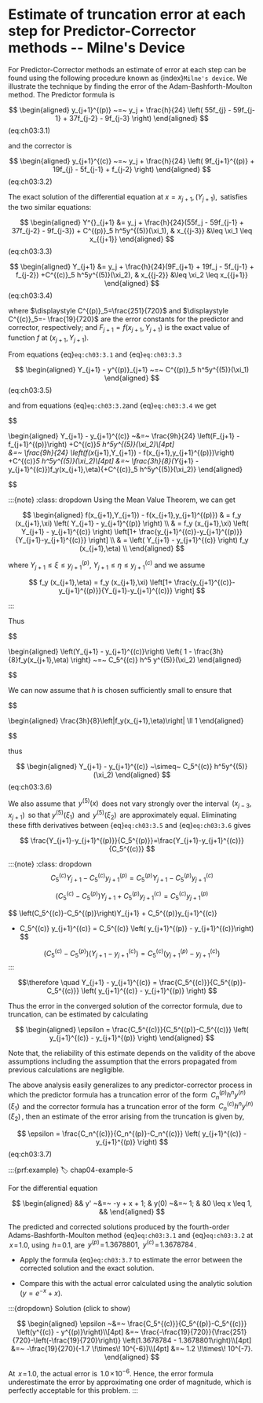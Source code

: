 # Estimate of truncation error at each step for Predictor-Corrector methods -- Milne's Device

For Predictor-Corrector methods an estimate of error at each step can be
found using the following procedure known as {index}`Milne's device`. We
illustrate the technique by finding the error of the
Adam-Bashforth-Moulton method. The Predictor formula is


$$
\begin{aligned}
    y_{j+1}^{(p)} ~=~ y_j + \frac{h}{24} \left(
        55f_{j} - 59f_{j-1} + 37f_{j-2} - 9f_{j-3}
    \right)
\end{aligned}
$$(eq:ch03:3.1)

 and the corrector is 

$$
\begin{aligned}
    y_{j+1}^{(c)} ~=~ y_j + \frac{h}{24} \left(
        9f_{j+1}^{(p)} + 19f_{j} - 5f_{j-1} + f_{j-2}
    \right)    
\end{aligned}
$$(eq:ch03:3.2)

 The exact solution of the differential equation at
$x = x_{j+1},\, (Y_{j+1}),\,$ satisfies the two similar equations:


$$
\begin{aligned}
    Y^{}_{j+1} &= y_j
    + \frac{h}{24}(55f_j - 59f_{j-1} + 37f_{j-2} - 9f_{j-3})
    + C^{(p)}_5 h^5y^{(5)}(\xi_1), & x_{{j-3}} &\leq \xi_1 \leq x_{{j+1}}
\end{aligned}
$$(eq:ch03:3.3)

$$
\begin{aligned}
    Y_{j+1} &= y_j
    + \frac{h}{24}(9F_{j+1} + 19f_j - 5f_{j-1} + f_{j-2})
    +C^{(c)}_5 h^5y^{(5)}(\xi_2), & x_{{j-2}} &\leq \xi_2 \leq x_{{j+1}}    
\end{aligned}
$$(eq:ch03:3.4)

where $\displaystyle C^{(p)}_5=\frac{251}{720}$ and $\displaystyle  C^{(c)}_5=- \frac{19}{720}$ are the error constants for the predictor and corrector, respectively; and $F_{j+1} = f(x_{j+1}, Y_{j+1})$ is the exact value of function $f$ at $(x_{j+1}, Y_{j+1})$.

From equations {eq}`eq:ch03:3.1` and {eq}`eq:ch03:3.3` 

$$
\begin{aligned}
    Y_{j+1} - y^{(p)}_{j+1} ~=~ C^{(p)}_5 h^5y^{(5)}(\xi_1)
\end{aligned}
$$(eq:ch03:3.5)

and from equations {eq}`eq:ch03:3.2`and {eq}`eq:ch03:3.4` we get

$$

\begin{aligned}
    Y_{j+1} - y_{j+1}^{(c)} ~&=~  \frac{9h}{24}
    \left(F_{j+1} - f_{j+1}^{(p)}\right) +C^{(c)}_5 h^5y^{(5)}(\xi_2)\\[4pt]    
    &=~ \frac{9h}{24}
    \left(f(x_{j+1},Y_{j+1}) - f(x_{j+1},y_{j+1}^{(p)})\right) +C^{(c)}_5 h^5y^{(5)}(\xi_2)\\[4pt]
    &=~ \frac{3h}{8}(Y_{j+1} - y_{j+1}^{(c)})f_y(x_{j+1},\eta){+C^{(c)}_5 h^5y^{(5)}(\xi_2)}
\end{aligned}

$$

:::{note} 
:class: dropdown
Using the Mean Value Theorem, we can get

$$
\begin{aligned}
f(x_{j+1},Y_{j+1}) - f(x_{j+1},y_{j+1}^{(p)}) 
& = f_y (x_{j+1},\xi) \left( Y_{j+1} - y_{j+1}^{(p)} \right) \\
& = f_y (x_{j+1},\xi) \left( Y_{j+1} - y_{j+1}^{(c)} \right)  \left[1+ \frac{y_{j+1}^{(c)}-y_{j+1}^{(p)}}{Y_{j+1}-y_{j+1}^{(c)}}   \right] \\
& = \left( Y_{j+1} - y_{j+1}^{(c)} \right)  f_y (x_{j+1},\eta)   \\
\end{aligned}
$$

where $Y_{j+1}\leq \xi \leq y_{j+1}^{(p)}$, $Y_{j+1}\leq \eta \leq y_{j+1}^{(c)}$ and we assume

$$
f_y (x_{j+1},\eta) = f_y (x_{j+1},\xi) \left[1+ \frac{y_{j+1}^{(c)}-y_{j+1}^{(p)}}{Y_{j+1}-y_{j+1}^{(c)}}   \right]
$$

:::


<!-- and using the mean value theorem

 assuming that $\displaystyle \,f_y(x_{j+1},\eta) = \frac{\partial f}{\partial y} =
\frac{f(x_{j+1},Y_{j+1}) - f(x_{j+1},y_{j+1}^{(p)})}{(Y_{j+1} - y_{j+1}^{(c)})}\,$
and $\,Y_{j+1} \leq \eta \leq y_{j+1}\,$.  -->

Thus 

$$

\begin{aligned}
    \left(Y_{j+1} - y_{j+1}^{(c)}\right) \left\{
        1 - \frac{3h}{8}f_y(x_{j+1},\eta)
    \right\} ~=~ C_5^{(c)} h^5 y^{(5)}(\xi_2)
\end{aligned}

$$

 We can now assume that $h$ is chosen sufficiently small
to ensure that 

$$

\begin{aligned}
    \frac{3h}{8}\left|f_y(x_{j+1},\eta)\right| \ll 1
\end{aligned}

$$

 thus 

$$
\begin{aligned}
    Y_{j+1} - y_{j+1}^{(c)} ~\simeq~ C_5^{(c)} h^5y^{(5)}(\xi_2)  
\end{aligned}
$$(eq:ch03:3.6)

 We also assume that $\,y^{(5)}(x)\,$ does not vary strongly
over the interval $\,(x_{j-3},x_{j+1})\,$ so that $y^{(5)}(\xi_1)\,$ and
$\,y^{(5)}(\xi_2)\,$ are approximately equal. Eliminating these fifth
derivatives between {eq}`eq:ch03:3.5` and {eq}`eq:ch03:3.6`
gives 

$$
\frac{Y_{j+1}-y_{j+1}^{(p)}}{C_5^{(p)}}=\frac{Y_{j+1}-y_{j+1}^{(c)}}{C_5^{(c)}}
$$

:::{note}
:class: dropdown
$$
C_5^{(c)}Y_{j+1}-C_5^{(c)}y_{j+1}^{(p)}
=C_5^{(p)} Y_{j+1}-C_5^{(p)}y_{j+1}^{(c)}
$$

$$
\left(C_5^{(c)}-C_5^{(p)}\right)Y_{j+1} + C_5^{(p)}y_{j+1}^{(c)}
= C_5^{(c)}y_{j+1}^{(p)}
$$

$$
\left(C_5^{(c)}-C_5^{(p)}\right)Y_{j+1} + C_5^{(p)}y_{j+1}^{(c)}
- C_5^{(c)} y_{j+1}^{(c)}
= C_5^{(c)} \left( y_{j+1}^{(p)} - y_{j+1}^{(c)}\right)
$$

$$
\left(C_5^{(c)}-C_5^{(p)}\right) \left(Y_{j+1} - y_{j+1}^{(c)}\right) 
= C_5^{(c)} \left( y_{j+1}^{(p)} - y_{j+1}^{(c)}\right)
$$
:::

$$\therefore \quad
 Y_{j+1} - y_{j+1}^{(c)}
= \frac{C_5^{(c)}}{C_5^{(p)}-C_5^{(c)}} \left( y_{j+1}^{(c)} - y_{j+1}^{(p)} \right) 
$$


Thus the error in the converged solution of the
corrector formula, due to truncation, can be estimated by calculating


$$
\begin{aligned}
\epsilon = \frac{C_5^{(c)}}{C_5^{(p)}-C_5^{(c)}} \left( y_{j+1}^{(c)} - y_{j+1}^{(p)} \right)
\end{aligned}
$$

 Note that, the reliability of this estimate depends on
the validity of the above assumptions including the assumption that the
errors propagated from previous calculations are negligible.

The above analysis easily generalizes to any predictor-corrector process
in which the predictor formula has a truncation error of the form
$\,C_n^{(p)}h^ny^{(n)}(\xi_1)\,$ and the corrector formula has a truncation error of the form $\,C_n^{(c)}h^ny^{(n)}(\xi_2)\,$, then
an estimate of the error arising from the truncation is given by,

$$
 \epsilon
= \frac{C_n^{(c)}}{C_n^{(p)}-C_n^{(c)}} \left( y_{j+1}^{(c)} - y_{j+1}^{(p)} \right) 
$$(eq:ch03:3.7)



:::{prf:example}
:label: chap04-example-5

For the differential equation 

$$
\begin{aligned}
        && y' ~&=~ -y + x + 1; & y(0) ~&=~ 1; & &0 \leq x \leq 1, &&   
\end{aligned}
$$

The predicted and corrected solutions produced by the fourth-order Adams-Bashforth-Moulton method {eq}`eq:ch03:3.1` and {eq}`eq:ch03:3.2` at $\,x \!=\! 1.0$, using
$\,h \!=\! 0.1$, are $\,y^{(p)} \!=\! 1.3678801$,
$\,y^{(c)} \!=\! 1.3678784\,$. 

- Apply the formula {eq}`eq:ch03:3.7` to estimate the error between the corrected solution and the exact solution. 

- Compare this with the actual error calculated using the analytic
solution $(y = e^{-x} + x)$.


:::{dropdown} Solution (click to show)



$$
\begin{aligned}
        \epsilon ~&=~ \frac{C_5^{(c)}}{C_5^{(p)}-C_5^{(c)}} \left(y^{(c)} - y^{(p)}\right)\\[4pt]
        &=~ \frac{-\frac{19}{720}}{\frac{251}{720}-\left(-\frac{19}{720}\right)} \left(1.3678784 - 1.3678801\right)\\[4pt]        
        &=~ -\frac{19}{270}(-1.7 \!\times\! 10^{-6})\\[4pt]
        &=~ 1.2 \!\times\! 10^{-7}.    
\end{aligned}
$$

 At $\,x \!=\! 1.0$, the actual error is
$\,1.0 \!\times\! 10^{-6}$. Hence, the error formula underestimate the
error by approximating one order of magnitude, which is perfectly
acceptable for this problem.
:::